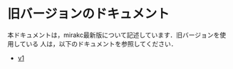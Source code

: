 # 旧バージョンのドキュメント

本ドキュメントは，mirakc最新版について記述しています．旧バージョンを使用している
人は，以下のドキュメントを参照してください．

* [v1](../v1/)

